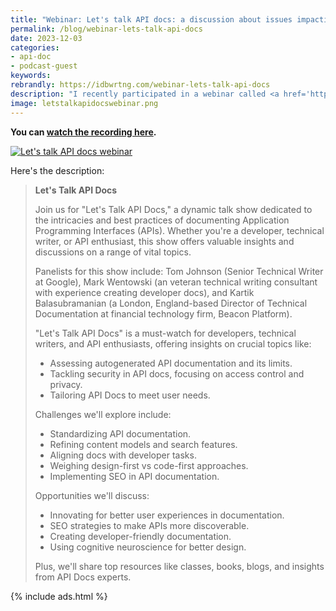 ```yaml
---
title: "Webinar: Let's talk API docs: a discussion about issues impacting documentation for APIs"
permalink: /blog/webinar-lets-talk-api-docs
date: 2023-12-03
categories:
- api-doc
- podcast-guest
keywords: 
rebrandly: https://idbwrtng.com/webinar-lets-talk-api-docs
description: "I recently participated in a webinar called <a href='https://www.brighttalk.com/webcast/9273/601108'>Let's Talk API Docs</a> with Scott Abel, Mark Wentowski, and Kartik Balasubramanian on December 13 at 8am PST. The panel discussion covered a wide array of topics, such as limitations of autogenerated API documentation, security in API docs, tailoring documentation to user needs. We also might discuss challenges like standardizing API documentation as well as opportunities for improving the developer experience."
image: letstalkapidocswebinar.png
---
```


**You can [watch the recording here](https://www.brighttalk.com/webcast/9273/601108).**

<a href="https://www.brighttalk.com/webcast/9273/601108"><img src="{{site.media}}/letstalkapidocswebinar.png" alt="Let's talk API docs webinar" /></a>

Here's the description: 

> **Let's Talk API Docs**
>  
> Join us for "Let's Talk API Docs," a dynamic talk show dedicated to the intricacies and best practices of documenting Application Programming Interfaces (APIs). Whether you're a developer, technical writer, or API enthusiast, this show offers valuable insights and discussions on a range of vital topics.
> 
> Panelists for this show include: Tom Johnson (Senior Technical Writer at Google), Mark Wentowski (an veteran technical writing consultant with experience creating developer docs), and Kartik Balasubramanian (a London, England-based Director of Technical Documentation at financial technology firm, Beacon Platform).
> 
> "Let's Talk API Docs" is a must-watch for developers, technical writers, and API enthusiasts, offering insights on crucial topics like:
> 
> * Assessing autogenerated API documentation and its limits.
> * Tackling security in API docs, focusing on access control and privacy.
> * Tailoring API Docs to meet user needs.
> 
> Challenges we'll explore include:
> 
> * Standardizing API documentation.
> * Refining content models and search features.
> * Aligning docs with developer tasks.
> * Weighing design-first vs code-first approaches.
> * Implementing SEO in API documentation.
> 
> Opportunities we'll discuss:
> 
> * Innovating for better user experiences in documentation.
> * SEO strategies to make APIs more discoverable.
> * Creating developer-friendly documentation.
> *  Using cognitive neuroscience for better design.
>
> Plus, we'll share top resources like classes, books, blogs, and insights from API Docs experts.

{% include ads.html %}

